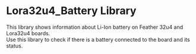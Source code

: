 # Lora32u4_Battery Library
This library shows information about Li-Ion battery on Feather 32u4 and Lora32u4 boards.
<br>
Use this library to check if there is a battery connected to the board and its status.

